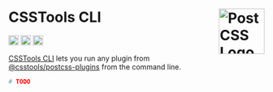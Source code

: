 # CSSTools CLI [<img src="https://postcss.github.io/postcss/logo.svg" alt="PostCSS Logo" width="90" height="90" align="right">][postcss]

[<img alt="npm version" src="https://img.shields.io/npm/v/@csstools/csstools-cli.svg" height="20">][npm-url]
[<img alt="Build Status" src="https://github.com/csstools/postcss-plugins/actions/workflows/test.yml/badge.svg" height="20">][cli-url]
[<img alt="Support Chat" src="https://img.shields.io/badge/support-chat-blue.svg" height="20">][git-url]

[CSSTools CLI] lets you run any plugin from [@csstools/postcss-plugins](https://github.com/csstools/postcss-plugins) from the command line.

```bash
# TODO
```

[cli-url]: https://github.com/csstools/postcss-plugins/actions/workflows/test.yml?query=workflow/test
[git-url]: https://gitter.im/postcss/postcss
[npm-url]: https://www.npmjs.com/package/@csstools/csstools-cli

[postcss]: https://github.com/postcss/postcss
[CSSTools CLI]: https://github.com/csstools/postcss-plugins/tree/main/plugin-packs/csstools-cli
